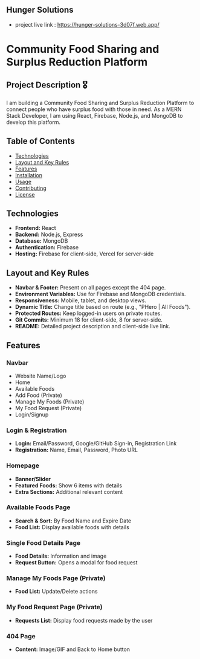 ## Hunger Solutions

-   project live link : https://hunger-solutions-3d07f.web.app/

# Community Food Sharing and Surplus Reduction Platform

## Project Description 🎖

I am building a Community Food Sharing and Surplus Reduction Platform to connect people who have surplus food with those in need. As a MERN Stack Developer, I am using React, Firebase, Node.js, and MongoDB to develop this platform.

## Table of Contents

-   [Technologies](#technologies)
-   [Layout and Key Rules](#layout-and-key-rules)
-   [Features](#features)
-   [Installation](#installation)
-   [Usage](#usage)
-   [Contributing](#contributing)
-   [License](#license)

## Technologies

-   **Frontend:** React
-   **Backend:** Node.js, Express
-   **Database:** MongoDB
-   **Authentication:** Firebase
-   **Hosting:** Firebase for client-side, Vercel for server-side

## Layout and Key Rules

-   **Navbar & Footer:** Present on all pages except the 404 page.
-   **Environment Variables:** Use for Firebase and MongoDB credentials.
-   **Responsiveness:** Mobile, tablet, and desktop views.
-   **Dynamic Title:** Change title based on route (e.g., "PHero | All Foods").
-   **Protected Routes:** Keep logged-in users on private routes.
-   **Git Commits:** Minimum 18 for client-side, 8 for server-side.
-   **README:** Detailed project description and client-side live link.

## Features

### Navbar

-   Website Name/Logo
-   Home
-   Available Foods
-   Add Food (Private)
-   Manage My Foods (Private)
-   My Food Request (Private)
-   Login/Signup

### Login & Registration

-   **Login:** Email/Password, Google/GitHub Sign-in, Registration Link
-   **Registration:** Name, Email, Password, Photo URL

### Homepage

-   **Banner/Slider**
-   **Featured Foods:** Show 6 items with details
-   **Extra Sections:** Additional relevant content

### Available Foods Page

-   **Search & Sort:** By Food Name and Expire Date
-   **Food List:** Display available foods with details

### Single Food Details Page

-   **Food Details:** Information and image
-   **Request Button:** Opens a modal for food request

### Manage My Foods Page (Private)

-   **Food List:** Update/Delete actions

### My Food Request Page (Private)

-   **Requests List:** Display food requests made by the user

### 404 Page

-   **Content:** Image/GIF and Back to Home button
